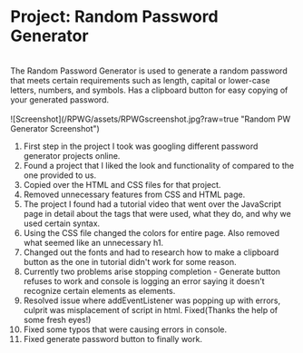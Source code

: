 <h1>Project: Random Password Generator</h1>
<br>
The Random Password Generator is used to generate a random password that meets certain requirements such as length, capital or lower-case letters, numbers, and symbols. Has a clipboard button for easy copying of your generated password.
<br>

<br>
![Screenshot](/RPWG/assets/RPWGscreenshot.jpg?raw=true "Random PW Generator Screenshot")
<ol>
    <li>First step in the project I took was googling different password generator projects online.</li>
    <li>Found a project that I liked the look and functionality of compared to the one provided to us.</li>
    <li>Copied over the HTML and CSS files for that project.</li>
    <li>Removed unnecessary features from CSS and HTML page.</li>
    <li>The project I found had a tutorial video that went over the JavaScript page in detail about the tags that were used, what they do, and why we used certain syntax.</li>
    <li>Using the CSS file changed the colors for entire page. Also removed what seemed like an unnecessary h1.</li>
    <li>Changed out the fonts and had to research how to make a clipboard button as the one in tutorial didn't work for some reason.</li>
    <li>Currently two problems arise stopping completion - Generate button refuses to work and console is logging an error saying it doesn't recognize certain elements as elements.</li>
    <li>Resolved issue where addEventListener was popping up with errors, culprit was misplacement of script in html. Fixed(Thanks the help of some fresh eyes!)</li>
    <li>Fixed some typos that were causing errors in console.</li>
    <li>Fixed generate password button to finally work.</li>

</ol>

